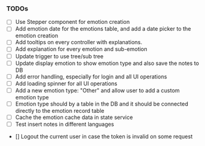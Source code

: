### TODOs
- [ ] Use Stepper component for emotion creation
- [ ] Add emotion date for the emotions table, and add a date picker to the emotion creation 
- [ ] Add tooltips on every controller with explanations. 
- [ ] Add explanation for every emotion and sub-emotion
- [ ] Update trigger to use tree/sub tree
- [ ] Update display emotion to show emotion type and also save the notes to DB
- [ ] Add error handling, especially for login and all UI operations
- [ ] Add loading spinner for all UI operations
- [ ] Add a new emotion type: "Other" and allow user to add a custom emotion type
- [ ] Emotion type should by a table in the DB and it should be connected directly to the emotion record table
- [ ] Cache the emotion cache data in state service
- [ ] Test insert notes in different languages
-  [] Logout the current user in case the token is invalid on some request